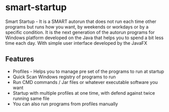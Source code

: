 # smart-startup

Smart Startup - It is a SMART autorun that does not run each time other programs but runs how you want, by weekends or workdays or by a specific condition. It is the next generation of the autorun programs for Windows platform developed on the Java that helps you to spend a bit less time each day. With simple user interface developed by the JavaFX

## Features

- Profiles - Helps you to manage pre set of the programs to run at startup
- Quick Scan Windows registry of programs to run
- Run CMD commands / Jar files or whatever executable software you want
- Startup with multiple profiles at one time, with defend against twice running same file
- You can also run programs from profiles manually
